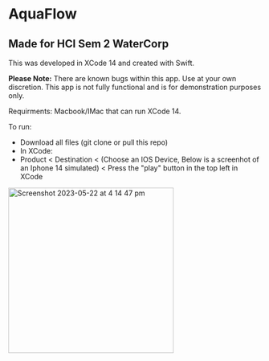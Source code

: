 # AquaFlow
## Made for HCI Sem 2 WaterCorp

This was developed in XCode 14 and created with Swift.

**Please Note:** There are known bugs within this app. Use at your own discretion. This app is not fully functional and is for demonstration purposes only.

Requirments: Macbook/IMac that can run XCode 14.

To run:
- Download all files (git clone or pull this repo)
- In XCode:
-   Product < Destination < (Choose an IOS Device, Below is a screenhot of an Iphone 14 simulated) < Press the "play" button in the top left in XCode

<img width="329" alt="Screenshot 2023-05-22 at 4 14 47 pm" src="https://github.com/Acridious/SilverSprout_Demo/assets/68813540/af969822-548e-451e-bef8-6c1108f1d4c4">
